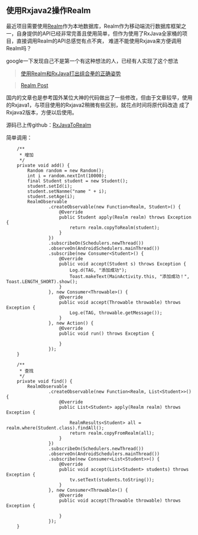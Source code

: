 ## 使用Rxjava2操作Realm

最近项目需要使用[Realm](https://realm.io/)作为本地数据库，Realm作为移动端流行数据库框架之一，自身提供的API已经非常完善且使用简单，但作为使用了RxJava全家桶的项目，直接调用Realm的API总感觉有点不爽，
难道不能使用Rxjava来方便调用Realm吗？

google一下发现自己不是第一个有这种想法的人，已经有人实现了这个想法

> [使用Realm和RxJava打出组合拳的正确姿势](https://www.jianshu.com/p/388beb64d181)

>  [Realm Post](https://academy.realm.io/posts/using-realm-with-rxjava/)

国内的文章也是参考国外某位大神的代码做出了一些修改，但由于文章较早，使用的Rxjava1，与项目使用的Rxjava2稍微有些区别，就花点时间将原代码改造
成了Rxjava2版本，方便以后使用。

源码已上传github：[RxJavaToRealm](https://github.com/lichenming0516/RxJavaToRealm)

简单调用：

```
    /**
     * 增加
     */
    private void add() {
        Random random = new Random();
        int i = random.nextInt(10000);
        final Student student = new Student();
        student.setId(i);
        student.setNanme("name " + i);
        student.setAge(i);
        RealmObservable
                .createObservable(new Function<Realm, Student>() {
                    @Override
                    public Student apply(Realm realm) throws Exception {
                        return realm.copyToRealm(student);
                    }
                })
                .subscribeOn(Schedulers.newThread())
                .observeOn(AndroidSchedulers.mainThread())
                .subscribe(new Consumer<Student>() {
                    @Override
                    public void accept(Student s) throws Exception {
                        Log.d(TAG, "添加成功");
                        Toast.makeText(MainActivity.this, "添加成功！", Toast.LENGTH_SHORT).show();
                    }
                }, new Consumer<Throwable>() {
                    @Override
                    public void accept(Throwable throwable) throws Exception {
                        Log.e(TAG, throwable.getMessage());
                    }
                }, new Action() {
                    @Override
                    public void run() throws Exception {

                    }
                });
    }

```

```
    /**
     * 查找
     */
    private void find() {
        RealmObservable
                .createObservable(new Function<Realm, List<Student>>() {
                    @Override
                    public List<Student> apply(Realm realm) throws Exception {

                        RealmResults<Student> all = realm.where(Student.class).findAll();
                        return realm.copyFromRealm(all);
                    }
                })
                .subscribeOn(Schedulers.newThread())
                .observeOn(AndroidSchedulers.mainThread())
                .subscribe(new Consumer<List<Student>>() {
                    @Override
                    public void accept(List<Student> students) throws Exception {
                        tv.setText(students.toString());
                    }
                }, new Consumer<Throwable>() {
                    @Override
                    public void accept(Throwable throwable) throws Exception {

                    }
                });
    }
```